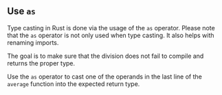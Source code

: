﻿## Use `as`

Type casting in Rust is done via the usage of the `as` operator.
Please note that the `as` operator is not only used when type casting.
It also helps with renaming imports.

The goal is to make sure that the division does not fail to compile
and returns the proper type.

<div class="hint">Use the <code>as</code> operator to cast one of the operands in the last line of the
<code>average</code> function into the expected return type.</div>